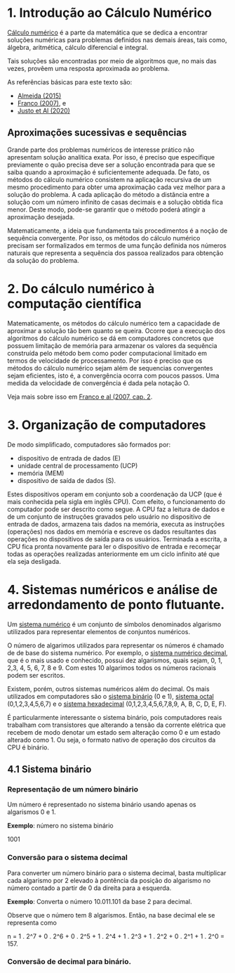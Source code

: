 # 1. Introdução ao Cálculo Numérico

[Cálculo numérico](https://www.conexaogeoclima.com.br/post/o_que_e_calculo_numerico) é a parte da matemática que se dedica a encontrar soluções numéricas para problemas definidos nas demais áreas, tais como, álgebra, aritmética, cálculo diferencial e integral.

Tais soluções são encontradas por meio de algoritmos que, no mais das vezes, provêem uma resposta aproximada ao problema.

As referências básicas para este texto são:

- [Almeida (2015)](https://repositorio.ufu.br/bitstream/123456789/25218/1/Calculo%20Numerico.pdf)
- [Franco (2007)](https://www.amazon.com.br/C%C3%A1lculo-num%C3%A9rico-Neide-Bertoldi-Franco/dp/8576050870), e
- [Justo et Al (2020)](https://github.com/reamat/CalculoNumerico)


## Aproximações sucessivas e sequências

Grande parte dos problemas numéricos de interesse prático não apresentam solução analítica exata.  Por isso, é preciso que especifique previamente o quão precisa deve ser a solução encontrada para que se saiba quando a aproximação é suficientemente adequada.  De fato, os métodos do cálculo numérico consistem na aplicação recursiva de um mesmo procedimento para obter uma aproximação cada vez melhor para a solução do problema.  A cada aplicação do método a distãncia entre a solução com um número infinito de casas decimais e a solução obtida fica menor.  Deste modo, pode-se garantir que o método poderá atingir a aproximação desejada.

Matematicamente, a ideia que fundamenta tais procedimentos é a noção de sequência convergente. Por isso, os métodos do cálculo numérico precisam ser formalizados em termos de uma função definida nos números naturais que representa a sequência dos passoa realizados para obtenção da solução do problema.

# 2. Do cálculo numérico à computação científica

Matematicamente, os métodos do cálculo numérico tem a capacidade de aproximar a solução tão bem quanto se queira.  Ocorre que a execução dos algoritmos do cálculo numérico se dá em computadores concretos que possuem limitação de memória para armazenar os valores da sequência construída pelo método bem como poder computacional limitado em termos de velocidade de processamento.  Por isso é preciso que os métodos do cálculo numérico sejam além de sequencias convergentes sejam eficientes, isto é, a convergência ocorra com poucos passos.  Uma medida da velocidade de convergência é dada pela notação O.

Veja mais sobre isso em [Franco e al (2007, cap. 2](https://www.ufrgs.br/reamat/CalculoNumerico/livro-py/rdneadm.html).

# 3. Organização de computadores

De modo simplificado, computadores são formados por:

- dispositivo de entrada de dados (E)
- unidade central de processamento (UCP)
- memória (MEM)
- dispositivo de saída de dados (S).

Estes dispositivos operam em conjunto sob a coordenação da UCP (que é mais conhecida pela sigla em inglês CPU).  Com efeito, o funcionamento do computador pode ser descrito como segue.  A CPU faz a leitura de dados e de um conjunto de instruções gravados pelo usuário no dispositivo de entrada de dados, armazena tais dados na memória, executa as instruções (operações) nos dados em memória e escreve os dados resultantes das operações no dispositivos de saída para os usuários.  Terminada a escrita, a CPU fica pronta novamente para ler o dispositivo de entrada e recomeçar todas as operações realizadas anteriormente em um ciclo infinito até que ela seja desligada.


# 4. Sistemas numéricos e análise de arredondamento de ponto flutuante.

Um [sistema numérico](http://www.inf.ufsc.br/~bosco/extensao/sistemas-de-numeracao.pdf) é um conjunto de símbolos denominados algarismo utilizados para representar elementos de conjuntos numéricos.

O número de algarimos utilizados para representar os números é chamado de de base do sistema numérico.  Por exemplo, o [sistema numérico decimal](http://mdmat.mat.ufrgs.br/anos_iniciais/sn_decimal_posicional/sn_decimal_posicional.htm), que é o mais usado e conhecido, possui dez algarismos, quais sejam, 0, 1, 2,3, 4, 5, 6, 7, 8 e 9.  Com estes 10 algarimos todos os números racionais podem ser escritos.

Existem, porém, outros sistemas numéricos além do decimal.  Os mais utilizados em computadores são o [sistema binário](https://pt.wikipedia.org/wiki/Sistema_de_numera%C3%A7%C3%A3o_bin%C3%A1rio) (0 e 1), [sistema octal](https://pt.wikipedia.org/wiki/Sistema_octal#:~:text=Sistema%20Octal%20%C3%A9%20um%20sistema,programa%C3%A7%C3%A3o%20em%20linguagem%20de%20m%C3%A1quina.) (0,1,2,3,4,5,6,7) e o [sistema hexadecimal](http://marco.uminho.pt/~joao/Computacao2/node10.html) (0,1,2,3,4,5,6,7,8,9, A, B, C, D, E, F).

É particularmente interessante o sistema binário, pois computadores reais trabalham com transistores que alterando a tensão da corrente elétrica que recebem de modo denotar um estado sem alteração como 0 e um estado alterado como 1.  Ou seja, o formato nativo de operação dos circuitos da CPU é binário.

## 4.1 Sistema binário

### Representação de um número binário

Um número é representado no sistema binário usando apenas os algarismos 0 e 1.  

**Exemplo**: número no sistema binário

1001


### Conversão para o sistema decimal
Para converter um número binário para o sistema decimal, basta multiplicar cada algarismo por 2 elevado à pontência da posição do algarismo no número contado a partir de 0 da direita para a esquerda.

**Exemplo**: Converta o número 10.011.101 da base 2 para decimal.

Observe que o número tem 8 algarismos.  Então, na base decimal ele se representa como

n = 1 . 2^7 + 0 . 2^6 + 0 . 2^5 + 1 . 2^4 + 1 . 2^3 + 1 . 2^2 + 0 . 2^1 + 1 . 2^0 =  157.



### Conversão de decimal para binário.

